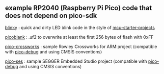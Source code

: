 ## example RP2040 (Raspberry Pi Pico) code that does not depend on pico-sdk

[blinky](./blinky/README.md) : quick and dirty LED blink code in the style of [mcu-starter-projects](https://github.com/ataradov/mcu-starter-projects)

[picoblank](./picoblank/README.md) : .uf2 to overwrite at least the first 256 bytes of flash with 0xFF

[pico-crossworks](./pico-crossworks/README.md) : sample Rowley Crossworks for ARM project (compatible with [pico-debug](https://github.com/majbthrd/pico-debug) and using CMSIS conventions)

[pico-ses](./pico-ses/README.md) : sample SEGGER Embedded Studio project (compatible with [pico-debug](https://github.com/majbthrd/pico-debug) and using CMSIS conventions)

